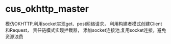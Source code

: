 # cus_okhttp_master
模仿OKHTTP,利用socket实现get、post网络请求，
利用构建者模式创建Client和Request，
责任链模式实现拦截器，
添加socket连接池,复用socket连接，避免资源浪费
